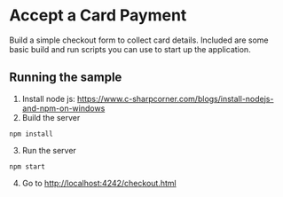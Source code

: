 



# Accept a Card Payment

Build a simple checkout form to collect card details. Included are some basic build and run scripts you can use to start up the application.

## Running the sample

1. Install node js: https://www.c-sharpcorner.com/blogs/install-nodejs-and-npm-on-windows
2. Build the server

```
npm install
```

3. Run the server

```
npm start
```

4. Go to [http://localhost:4242/checkout.html](http://localhost:4242/checkout.html)
